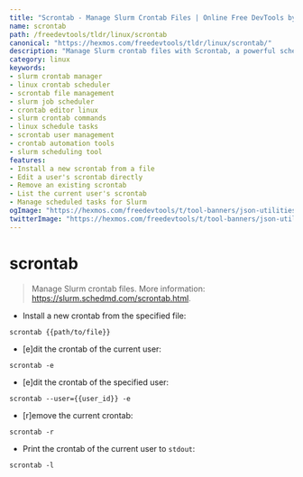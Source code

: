 ```yaml
---
title: "Scrontab - Manage Slurm Crontab Files | Online Free DevTools by Hexmos"
name: scrontab
path: /freedevtools/tldr/linux/scrontab
canonical: "https://hexmos.com/freedevtools/tldr/linux/scrontab/"
description: "Manage Slurm crontab files with Scrontab, a powerful scheduling tool. Edit, remove, and list crontabs easily. Free online tool, no registration required."
category: linux
keywords:
- slurm crontab manager
- linux crontab scheduler
- scrontab file management
- slurm job scheduler
- crontab editor linux
- slurm crontab commands
- linux schedule tasks
- scrontab user management
- crontab automation tools
- slurm scheduling tool
features:
- Install a new scrontab from a file
- Edit a user's scrontab directly
- Remove an existing scrontab
- List the current user's scrontab
- Manage scheduled tasks for Slurm
ogImage: "https://hexmos.com/freedevtools/t/tool-banners/json-utilities-banner.png"
twitterImage: "https://hexmos.com/freedevtools/t/tool-banners/json-utilities-banner.png"
---
```


# scrontab

> Manage Slurm crontab files.
> More information: <https://slurm.schedmd.com/scrontab.html>.

- Install a new crontab from the specified file:

`scrontab {{path/to/file}}`

- [e]dit the crontab of the current user:

`scrontab -e`

- [e]dit the crontab of the specified user:

`scrontab --user={{user_id}} -e`

- [r]emove the current crontab:

`scrontab -r`

- Print the crontab of the current user to `stdout`:

`scrontab -l`
